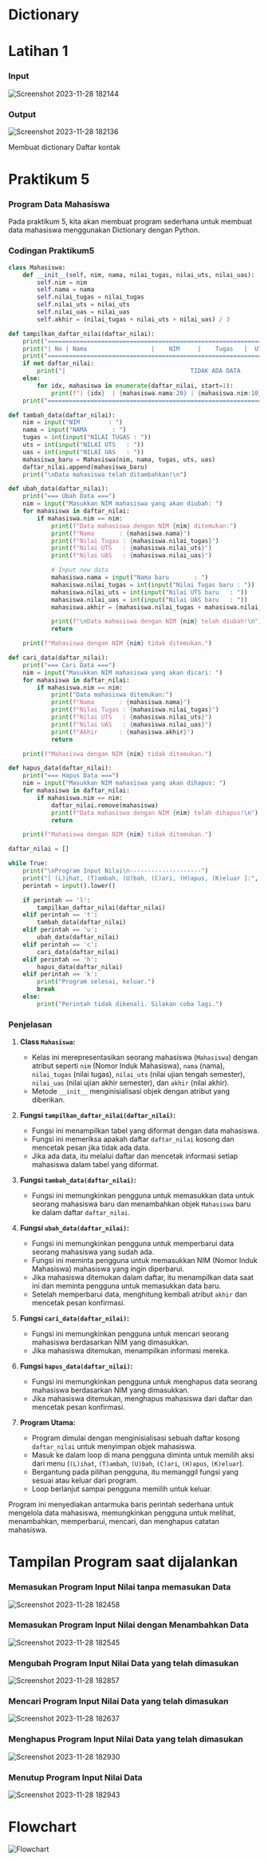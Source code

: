 # Dictionary

# Latihan 1
### Input
![Screenshot 2023-11-28 182144](https://github.com/Pynixz/praktikum5/assets/147568964/d5d07b3f-3c80-4148-a95f-dfe502869734)
### Output
![Screenshot 2023-11-28 182136](https://github.com/Pynixz/praktikum5/assets/147568964/b9689ee6-706f-45ca-8916-f1ef88536b9b)

Membuat dictionary Daftar kontak

# Praktikum 5
### Program Data Mahasiswa

Pada praktikum 5, kita akan membuat program sederhana untuk membuat data mahasiswa menggunakan Dictionary dengan Python.

### Codingan Praktikum5

```python
class Mahasiswa:
    def __init__(self, nim, nama, nilai_tugas, nilai_uts, nilai_uas):
        self.nim = nim
        self.nama = nama
        self.nilai_tugas = nilai_tugas
        self.nilai_uts = nilai_uts
        self.nilai_uas = nilai_uas
        self.akhir = (nilai_tugas + nilai_uts + nilai_uas) / 3

def tampilkan_daftar_nilai(daftar_nilai):
    print("=====================================================================================")
    print("| No | Nama                  |    NIM     |    Tugas   |  UTS  |  UAS  |    Akhir   |")
    print("=====================================================================================")
    if not daftar_nilai:
        print("|                                   TIDAK ADA DATA                                  |")
    else:
        for idx, mahasiswa in enumerate(daftar_nilai, start=1):
            print(f"| {idx}  | {mahasiswa.nama:20} | {mahasiswa.nim:10} |  {mahasiswa.nilai_tugas:5}     |{mahasiswa.nilai_uts:5}  |{mahasiswa.nilai_uas:5}  |    {mahasiswa.akhir:5.2f}   |")
    print("=====================================================================================")

def tambah_data(daftar_nilai):
    nim = input("NIM        : ")
    nama = input("NAMA       : ")
    tugas = int(input("NILAI TUGAS : "))
    uts = int(input("NILAI UTS   : "))
    uas = int(input("NILAI UAS   : "))
    mahasiswa_baru = Mahasiswa(nim, nama, tugas, uts, uas)
    daftar_nilai.append(mahasiswa_baru)
    print("\nData mahasiswa telah ditambahkan!\n")

def ubah_data(daftar_nilai):
    print("=== Ubah Data ===")
    nim = input("Masukkan NIM mahasiswa yang akan diubah: ")
    for mahasiswa in daftar_nilai:
        if mahasiswa.nim == nim:
            print(f"Data mahasiswa dengan NIM {nim} ditemukan:")
            print(f"Nama       : {mahasiswa.nama}")
            print(f"Nilai Tugas : {mahasiswa.nilai_tugas}")
            print(f"Nilai UTS   : {mahasiswa.nilai_uts}")
            print(f"Nilai UAS   : {mahasiswa.nilai_uas}")

            # Input new data
            mahasiswa.nama = input("Nama baru       : ")
            mahasiswa.nilai_tugas = int(input("Nilai Tugas baru : "))
            mahasiswa.nilai_uts = int(input("Nilai UTS baru   : "))
            mahasiswa.nilai_uas = int(input("Nilai UAS baru   : "))
            mahasiswa.akhir = (mahasiswa.nilai_tugas + mahasiswa.nilai_uts + mahasiswa.nilai_uas) / 3

            print(f"\nData mahasiswa dengan NIM {nim} telah diubah!\n")
            return

    print(f"Mahasiswa dengan NIM {nim} tidak ditemukan.")

def cari_data(daftar_nilai):
    print("=== Cari Data ===")
    nim = input("Masukkan NIM mahasiswa yang akan dicari: ")
    for mahasiswa in daftar_nilai:
        if mahasiswa.nim == nim:
            print("Data mahasiswa ditemukan:")
            print(f"Nama       : {mahasiswa.nama}")
            print(f"Nilai Tugas : {mahasiswa.nilai_tugas}")
            print(f"Nilai UTS   : {mahasiswa.nilai_uts}")
            print(f"Nilai UAS   : {mahasiswa.nilai_uas}")
            print(f"Akhir      : {mahasiswa.akhir}")
            return

    print(f"Mahasiswa dengan NIM {nim} tidak ditemukan.")

def hapus_data(daftar_nilai):
    print("=== Hapus Data ===")
    nim = input("Masukkan NIM mahasiswa yang akan dihapus: ")
    for mahasiswa in daftar_nilai:
        if mahasiswa.nim == nim:
            daftar_nilai.remove(mahasiswa)
            print(f"Data mahasiswa dengan NIM {nim} telah dihapus!\n")
            return

    print(f"Mahasiswa dengan NIM {nim} tidak ditemukan.")

daftar_nilai = []

while True:
    print("\nProgram Input Nilai\n--------------------")
    print("[ (L)ihat, (T)ambah, (U)bah, (C)ari, (H)apus, (K)eluar ]:", end="")
    perintah = input().lower()

    if perintah == 'l':
        tampilkan_daftar_nilai(daftar_nilai)
    elif perintah == 't':
        tambah_data(daftar_nilai)
    elif perintah == 'u':
        ubah_data(daftar_nilai)
    elif perintah == 'c':
        cari_data(daftar_nilai)
    elif perintah == 'h':
        hapus_data(daftar_nilai)
    elif perintah == 'k':
        print("Program selesai, keluar.")
        break
    else:
        print("Perintah tidak dikenali. Silakan coba lagi.")
```
### Penjelasan

1. **Class `Mahasiswa`:**
   - Kelas ini merepresentasikan seorang mahasiswa (`Mahasiswa`) dengan atribut seperti `nim` (Nomor Induk Mahasiswa), `nama` (nama), `nilai_tugas` (nilai tugas), `nilai_uts` (nilai ujian tengah semester), `nilai_uas` (nilai ujian akhir semester), dan `akhir` (nilai akhir).
   - Metode `__init__` menginisialisasi objek dengan atribut yang diberikan.

2. **Fungsi `tampilkan_daftar_nilai(daftar_nilai)`:**
   - Fungsi ini menampilkan tabel yang diformat dengan data mahasiswa.
   - Fungsi ini memeriksa apakah daftar `daftar_nilai` kosong dan mencetak pesan jika tidak ada data.
   - Jika ada data, itu melalui daftar dan mencetak informasi setiap mahasiswa dalam tabel yang diformat.

3. **Fungsi `tambah_data(daftar_nilai)`:**
   - Fungsi ini memungkinkan pengguna untuk memasukkan data untuk seorang mahasiswa baru dan menambahkan objek `Mahasiswa` baru ke dalam daftar `daftar_nilai`.

4. **Fungsi `ubah_data(daftar_nilai)`:**
   - Fungsi ini memungkinkan pengguna untuk memperbarui data seorang mahasiswa yang sudah ada.
   - Fungsi ini meminta pengguna untuk memasukkan NIM (Nomor Induk Mahasiswa) mahasiswa yang ingin diperbarui.
   - Jika mahasiswa ditemukan dalam daftar, itu menampilkan data saat ini dan meminta pengguna untuk memasukkan data baru.
   - Setelah memperbarui data, menghitung kembali atribut `akhir` dan mencetak pesan konfirmasi.

5. **Fungsi `cari_data(daftar_nilai)`:**
   - Fungsi ini memungkinkan pengguna untuk mencari seorang mahasiswa berdasarkan NIM yang dimasukkan.
   - Jika mahasiswa ditemukan, menampilkan informasi mereka.

6. **Fungsi `hapus_data(daftar_nilai)`:**
   - Fungsi ini memungkinkan pengguna untuk menghapus data seorang mahasiswa berdasarkan NIM yang dimasukkan.
   - Jika mahasiswa ditemukan, menghapus mahasiswa dari daftar dan mencetak pesan konfirmasi.

7. **Program Utama:**
   - Program dimulai dengan menginisialisasi sebuah daftar kosong `daftar_nilai` untuk menyimpan objek mahasiswa.
   - Masuk ke dalam loop di mana pengguna diminta untuk memilih aksi dari menu (`(L)ihat`, `(T)ambah`, `(U)bah`, `(C)ari`, `(H)apus`, `(K)eluar`).
   - Bergantung pada pilihan pengguna, itu memanggil fungsi yang sesuai atau keluar dari program.
   - Loop berlanjut sampai pengguna memilih untuk keluar.

Program ini menyediakan antarmuka baris perintah sederhana untuk mengelola data mahasiswa, memungkinkan pengguna untuk melihat, menambahkan, memperbarui, mencari, dan menghapus catatan mahasiswa.

# Tampilan Program saat dijalankan

### Memasukan Program Input Nilai tanpa memasukan Data 
![Screenshot 2023-11-28 182458](https://github.com/Pynixz/praktikum5/assets/147568964/592962a8-c47c-4b01-91b3-0952d7993791)

### Memasukan Program Input Nilai dengan Menambahkan Data 
![Screenshot 2023-11-28 182545](https://github.com/Pynixz/praktikum5/assets/147568964/abcac787-f573-4877-9845-ea21b0c17283)

### Mengubah Program Input Nilai Data yang telah dimasukan
![Screenshot 2023-11-28 182857](https://github.com/Pynixz/praktikum5/assets/147568964/41df7a54-fdeb-432e-ae9b-1a102fc27905)

### Mencari Program Input Nilai Data yang telah dimasukan
![Screenshot 2023-11-28 182637](https://github.com/Pynixz/praktikum5/assets/147568964/e8491496-b1a3-4c43-873b-f0cedd41ff45)

### Menghapus Program Input Nilai Data yang telah dimasukan
![Screenshot 2023-11-28 182930](https://github.com/Pynixz/praktikum5/assets/147568964/2ed0cb71-6351-4079-a8b8-c602ffe29334)

### Menutup Program Input Nilai Data
![Screenshot 2023-11-28 182943](https://github.com/Pynixz/praktikum5/assets/147568964/705059e6-26f9-422b-8d5b-bc39c508fb10)


# Flowchart 
![Flowchart](https://github.com/Pynixz/praktikum5/assets/147568964/c114c2a3-39c6-4a70-958a-1176340cca91)
